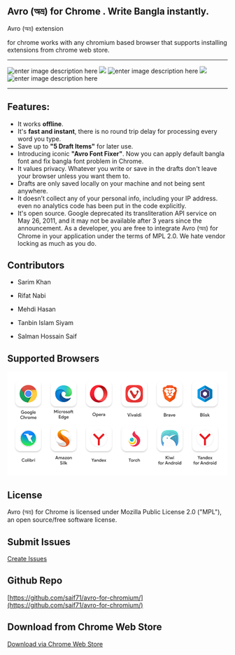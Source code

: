   


## Avro (অভ্র) for Chrome . Write Bangla instantly.

  

Avro (অভ্র) extension

for chrome works with any chromium based browser that supports installing extensions from chrome web store.

  

---

  

![enter image description here](https://img.shields.io/github/repo-size/saif71/avro-for-chromium.svg)  ![](https://img.shields.io/maintenance/yes/2019.svg)  ![enter image description here](https://img.shields.io/chrome-web-store/rating/lhkaiconcchjcnnikjdphljgfpjelpnj.svg?label=Chrome%20Store%20Rating)  ![](https://img.shields.io/website/https/avro.im.svg?label=avro.im)  ![enter image description here](https://img.shields.io/chrome-web-store/v/lhkaiconcchjcnnikjdphljgfpjelpnj.svg)

  

  

---

  

## Features:

  

  

- It works **offline**.
- It's **fast and instant**, there is no round trip delay for processing every word you type.
- Save up to **"5 Draft Items"** for later use. 
- Introducing iconic **"Avro Font Fixer"**. Now you can apply default bangla font and fix bangla font problem in Chrome. 
- It values privacy. Whatever you write or save in the drafts don't leave your browser unless you want them to.
- Drafts are only saved locally on your machine and not being sent anywhere. 
- It doesn’t collect any of your personal info, including your IP address. even no analytics code  has been put in the code explicitly. 
- It's open source. Google deprecated its transliteration API service on May 26, 2011, and it may not be available after 3 years since the announcement. As a developer, you are free to integrate Avro (অভ্র) for Chrome in your application under the terms of MPL 2.0. We hate vendor locking as much as you do.

  

  

## Contributors

  

- Sarim Khan

  

- Rifat Nabi

  

- Mehdi Hasan

  

- Tanbin Islam Siyam

  

- Salman Hossain Saif

  
## Supported Browsers

![Supported Browsers](store_resources/chrome/supported_browsers.png)
  

## License

  

Avro (অভ্র) for Chrome is licensed under Mozilla Public License 2.0 ("MPL"), an open source/free software license.

  

  

## Submit Issues

  

[Create Issues](https://github.com/saif71/avro-for-chromium/issues)

  

  

## Github Repo

  

[https://github.com/saif71/avro-for-chromium/](https://github.com/saif71/avro-for-chromium/)

  

## Download from Chrome Web Store

[Download via Chrome Web Store](https://chrome.google.com/webstore/detail/avro-%E0%A6%85%E0%A6%AD%E0%A7%8D%E0%A6%B0-for-chrome/lhkaiconcchjcnnikjdphljgfpjelpnj/)